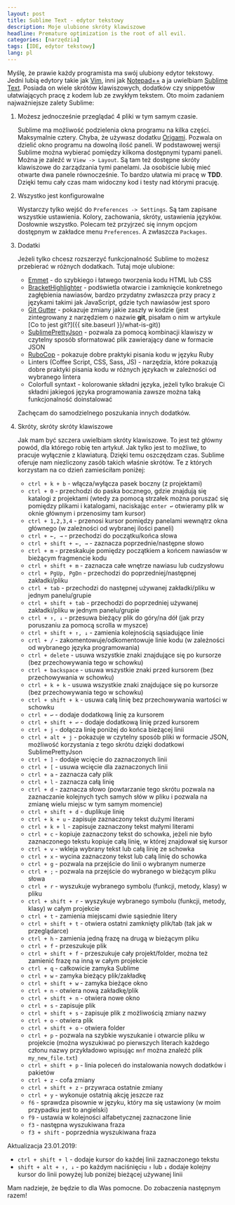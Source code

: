 ```yaml
---
layout: post
title: Sublime Text - edytor tekstowy
description: Moje ulubione skróty klawiszowe
headline: Premature optimization is the root of all evil.
categories: [narzędzia]
tags: [IDE, edytor tekstowy]
lang: pl
---
```


Myślę, że prawie każdy programista ma swój ulubiony edytor tekstowy. Jedni lubią edytory takie jak [Vim](https://en.wikipedia.org/wiki/Vim_(text_editor)), inni jak [Notepad++](https://notepad-plus-plus.org/) a ja uwielbiam [Sublime Text](https://www.sublimetext.com/). Posiada on wiele skrótów klawiszowych, dodatków czy snippetów ułatwiających pracę z kodem lub ze zwykłym tekstem. Oto moim zadaniem najważniejsze zalety Sublime:

1. Możesz jednocześnie przeglądać 4 pliki w tym samym czasie.

    Sublime ma możliwość podzielenia okna programu na kilka części. Maksymalnie cztery. Chyba, że używasz dodatku [Origami](https://github.com/SublimeText/Origami). Pozwala on dzielić okno programu na dowolną ilość paneli. W podstawowej wersji Sublime można wybierać pomiędzy kilkoma dostępnymi typami paneli. Można je zaleźć w `View -> Layout`. Są tam też dostępne skróty klawiszowe do zarządzania tymi panelami. Ja osobiście lubię mieć otwarte dwa panele równocześnie. To bardzo ułatwia mi pracę w **TDD**. Dzięki temu cały czas mam widoczny kod i testy nad którymi pracuję.

2. Wszystko jest konfigurowalne

    Wystarczy tylko wejść do `Preferences -> Settings`. Są tam zapisane wszystkie ustawienia. Kolory, zachowania, skróty, ustawienia języków. Dosłownie wszystko. Polecam też przyjrzeć się innym opcjom dostępnym w zakładce menu `Preferences`. A zwłaszcza `Packages`.

3. Dodatki

    Jeżeli tylko chcesz rozszerzyć funkcjonalność Sublime to możesz przebierać w różnych dodatkach. Tutaj moje ulubione:
    - [Emmet](https://emmet.io/) - do szybkiego i łatwego tworzenia kodu HTML lub CSS
    - [BracketHighlighter](https://github.com/facelessuser/BracketHighlighter) - podświetla otwarcie i zamknięcie konkretnego zagłębienia nawiasów, bardzo przydatny zwłaszcza przy pracy z językami takimi jak JavaScript, gdzie tych nawiasów jest sporo
    - [Git Gutter](https://github.com/jisaacks/GitGutter) - pokazuje zmiany jakie zaszły w kodzie (jest zintegrowany z narzędziem o nazwie **git**, pisałam o nim w artykule [Co to jest git?]({{ site.baseurl }}/what-is-git))
    - [SublimePrettyJson](https://github.com/dzhibas/SublimePrettyJson) - pozwala za pomocą kombinacji klawiszy w czytelny sposób sformatować plik zawierający dane w formacie JSON
    - [RuboCop](https://github.com/pderichs/sublime_rubocop) - pokazuje dobre praktyki pisania kodu w języku Ruby
    - Linters (Coffee Script, CSS, Sass, JS) - narzędzia, które pokazują dobre praktyki pisania kodu w różnych językach w zależności od wybranego lintera
    - Colorfull syntaxt - kolorowanie składni języka, jeżeli tylko brakuje Ci składni jakiegoś języka programowania zawsze można taką funkcjonalność doinstalować

    Zachęcam do samodzielnego poszukania innych dodatków.

4. Skróty, skróty skróty klawiszowe

    Jak mam być szczera uwielbiam skróty klawiszowe. To jest też główny powód, dla którego robię ten artykuł. Jak tylko jest to możliwe, to pracuje wyłącznie z klawiaturą. Dzięki temu oszczędzam czas. Sublime oferuje nam niezliczony zasób takich właśnie skrótów. Te z których korzystam na co dzień zamieściłam poniżej:
    - `ctrl + k + b` - włącza/wyłącza pasek boczny (z projektami)
    - `ctrl + 0` - przechodzi do paska bocznego, gdzie znajdują się katalogi z projektami (wtedy za pomocą strzałek można poruszać się pomiędzy plikami i katalogami, naciskając `enter ↩` otwieramy plik w oknie głównym i przenosimy tam kursor)
    - `ctrl + 1,2,3,4` - przenosi kursor pomiędzy panelami wewnątrz okna głównego (w zależności od wybranej ilości paneli)
    - `ctrl + ←, →` - przechodzi do początku/końca słowa
    - `ctrl + shift + ←, →` - zaznacza poprzednie/następne słowo
    - `ctrl + m` - przeskakuje pomiędzy początkiem a końcem nawiasów w bieżącym fragmencie kodu
    - `ctrl + shift + m` - zaznacza całe wnętrze nawiasu lub cudzysłowu
    - `ctrl + PgUp, PgDn` - przechodzi do poprzedniej/następnej zakładki/pliku
    - `ctrl + tab` - przechodzi do następnej używanej zakładki/pliku w jednym panelu/grupie
    - `ctrl + shift + tab` - przechodzi do poprzedniej używanej zakładki/pliku w jednym panelu/grupie
    - `ctrl + ↑, ↓` -  przesuwa bieżący plik do góry/na dół (jak przy poruszaniu za pomocą scrolla w myszce)
    - `ctrl + shift + ↑, ↓` - zamienia kolejnością sąsiadujące linie
    - `crtl + /` - zakomentowuje/odkomentowuje linie kodu (w zależności od wybranego języka programowania)
    - `ctrl + delete` - usuwa wszystkie znaki znajdujące się po kursorze (bez przechowywania tego w schowku)
    - `ctrl + backspace` - usuwa wszystkie znaki przed kursorem (bez przechowywania w schowku)
    - `ctrl + k + k` - usuwa wszystkie znaki znajdujące się po kursorze (bez przechowywania tego w schowku)
    - `ctrl + shift + k` - usuwa całą linię bez przechowywania wartości w schowku
    - `ctrl + ↩` - dodaje dodatkową linię za kursorem
    - `ctrl + shift + ↩` - dodaje dodatkową linię przed kursorem
    - `ctrl + j` - dołącza linię poniżej do końca bieżącej linii
    - `ctrl + alt + j` - pokazuje w czytelny sposób pliki w formacie JSON, możliwość korzystania z tego skrótu dzięki dodatkowi SublimePrettyJson
    - `ctrl + ]` - dodaje wcięcie do zaznaczonych linii
    - `ctrl + [` - usuwa wcięcie dla zaznaczonych linii
    - `ctrl + a` - zaznacza cały plik
    - `ctrl + l` - zaznacza całą linię
    - `ctrl + d` - zaznacza słowo (powtarzanie tego skrótu pozwala na zaznaczanie kolejnych tych samych słów w pliku i pozwala na zmianę wielu miejsc w tym samym momencie)
    - `ctrl + shift + d` - duplikuje linię
    - `ctrl + k + u` - zapisuje zaznaczony tekst dużymi literami
    - `ctrl + k + l` - zapisuje zaznaczony tekst małymi literami
    - `ctrl + c` - kopiuje zaznaczony tekst do schowka, jeżeli nie było zaznaczonego tekstu kopiuje całą linię, w której znajdował się kursor
    - `ctrl + v` - wkleja wybrany tekst lub całą linię ze schowka
    - `ctrl + x` - wycina zaznaczony tekst lub całą linię do schowka
    - `ctrl + g` - pozwala na przejście do linii o wybranym numerze
    - `ctrl + ;` - pozwala na przejście do wybranego w bieżącym pliku słowa
    - `ctrl + r` - wyszukuje wybranego symbolu (funkcji, metody, klasy) w pliku
    - `ctrl + shift + r` - wyszykuje wybranego symbolu (funkcji, metody, klasy) w całym projekcie
    - `ctrl + t` - zamienia miejscami dwie sąsiednie litery
    - `ctrl + shift + t` - otwiera ostatni zamknięty plik/tab (tak jak w przeglądarce)
    - `ctrl + h` - zamienia jedną frazę na drugą w bieżącym pliku
    - `ctrl + f` - przeszukuje plik
    - `ctrl + shift + f` - przeszukuje cały projekt/folder, można też zamienić frazę na inną w całym projekcie
    - `ctrl + q` - całkowicie zamyka Sublime
    - `ctrl + w` - zamyka bieżący plik/zakładkę
    - `ctrl + shift + w` - zamyka bieżące okno
    - `ctrl + n` - otwiera nową zakładkę/plik
    - `ctrl + shift + n` - otwiera nowe okno
    - `ctrl + s` -  zapisuje plik
    - `ctrl + shift + s` - zapisuje plik z możliwością zmiany nazwy
    - `ctrl + o` - otwiera plik
    - `ctrl + shift + o` - otwiera folder
    - `ctrl + p` - pozwala na szybkie wyszukanie i otwarcie pliku w projekcie (można wyszukiwać po pierwszych literach każdego członu nazwy przykładowo wpisując `mnf` można znaleźć plik `my_new_file.txt`)
    - `ctrl + shift + p` - linia poleceń do instalowania nowych dodatków i pakietów
    - `ctrl + z` - cofa zmiany
    - `ctrl + shift + z` - przywraca ostatnie zmiany
    - `ctrl + y` - wykonuje ostatnią akcję jeszcze raz
    - `f6` - sprawdza pisownie w języku, który ma się ustawiony (w moim przypadku jest to angielski)
    - `f9` - ustawia w kolejności alfabetycznej zaznaczone linie
    - `f3` - następna wyszukiwana fraza
    - `f3 + shift` - poprzednia wyszukiwana fraza

Aktualizacja 23.01.2019:

  - `ctrl + shift + l` - dodaje kursor do każdej linii zaznaczonego tekstu
  - `shift + alt + ↑, ↓` - po każdym naciśnięciu `↑` lub `↓` dodaje kolejny kursor do linii powyżej lub poniżej bieżącej używanej linii

Mam nadzieje, że będzie to dla Was pomocne. Do zobaczenia następnym razem!
